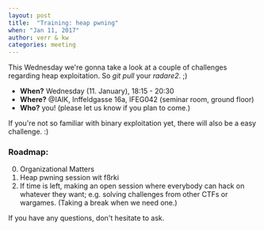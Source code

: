 ```yaml
---
layout: post
title:  "Training: heap pwning"
when: "Jan 11, 2017"
author: verr & kw
categories: meeting
---
```


This Wednesday we're gonna take a look at a couple of challenges regarding heap exploitation. So *git pull* your *radare2*. ;)

* **When?** Wednesday (11. January), 18:15 - 20:30
* **Where?** @IAIK, Inffeldgasse 16a, IFEG042 (seminar room, ground floor)
* **Who?** you! (please let us know if you plan to come.)

If you're not so familiar with binary exploitation yet, there will also be a easy challenge. :)


### Roadmap:

0. Organizational Matters
1. Heap pwning session wit fßrki
2. If time is left, making an open session where everybody can hack on whatever they want; e.g. solving challenges from other CTFs or wargames.
(Taking a break when we need one.)

If you have any questions, don't hesitate to ask.
